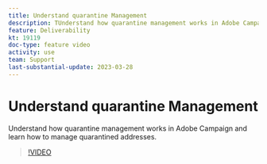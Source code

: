 ```yaml
---
title: Understand quarantine Management 
description: TUnderstand how quarantine management works in Adobe Campaign and learn how to manage quarantined addresses.
feature: Deliverability
kt: 19119
doc-type: feature video
activity: use
team: Support
last-substantial-update: 2023-03-28
---
```


# Understand quarantine Management

Understand how quarantine management works in Adobe Campaign and learn how to manage quarantined addresses.

>[!VIDEO](https://video.tv.adobe.com/v/3415818?quality=12)
